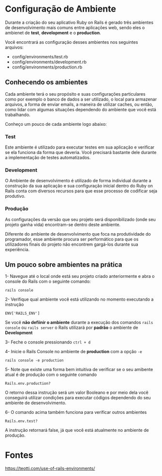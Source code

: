 # Configuração de Ambiente

Durante a criação do seu aplicativo Ruby on Rails é gerado três ambientes de desenvolvimento mais comuns entre aplicações web, sendo eles o ambienet de **test**, **development** e o **production**.

Você encontrará as configuração desses ambientes nos seguintes arquivos:

* config/environments/test.rb
* config/environments/development.rb 
* config/environments/production.rb



## Conhecendo os ambientes

Cada ambiente terá o seu propósito e suas configurações particulares como por exemplo o banco de dados a ser utilizado, o local para armazenar arquivos, a forma de enviar emails, a maneira de utilizar caches, ou então, como lidar com algumas situações dependendo do ambiente que você está trabalhando. 

Conheço um pouco de cada ambiente logo abaixo: 

### Test

Este ambiente é utilizado para executar testes em sua aplicação e verificar se ela funciona da forma que deveria. Você precisará bastante dele durante a implementação de testes automatizados.



### Development

O Ambiente de desenvolvimento é utilizado de forma individual durante a construção da sua aplicação e sua configuração inicial dentro do Ruby on Rails conta com diversos recursos para que esse processo de codificar seja produtivo.



### Produção

As configurações da versão que seu projeto será disponibilizado (onde seu projeto ganha vida) encontram-se dentro deste ambiente. 

Diferente do ambiente de desenvolvimento que foca na produtividade do programador, esse ambiente procura ser performático para que os utilizadores finais do projeto não encontrem gargá-los durante sua experiência.



## Um pouco sobre ambientes na prática

1- Navegue até o local onde está seu projeto criado anteriormente e abra o console do Rails com o seguinte comando:

```
rails console
```



2- Verifique qual ambiente você está utilizando no momento executando a instrução

```
ENV['RAILS_ENV']
```

Se você **não defiinir o ambiente** durante a execução dos comandos  `rails console` ou `rails server` o Rails utilizará por **padrão** o ambiente de **Development**



3- Feche o console pressionando `ctrl + d`



4- Inicie o Rails Console no ambiente de **production** com a opção `-e`

```
rails console -e production
```



5- Note que existe uma forma bem intuitiva de verificar se o seu amibente atual é de produção com o seguinte comando

```
Rails.env.production?
```

O retorno dessa instrução será um valor Booleano e por meio dela você conseguirá utilizar condições para executar códigos dependendo do seu ambiente de desenvolvimento. 



6- O comando acima também funciona para verificar outros ambientes

```
Rails.env.test?
```

A instrução retornará false, já que você está atualmente no ambiente de produção. 

# Fontes

https://teotti.com/use-of-rails-environments/
